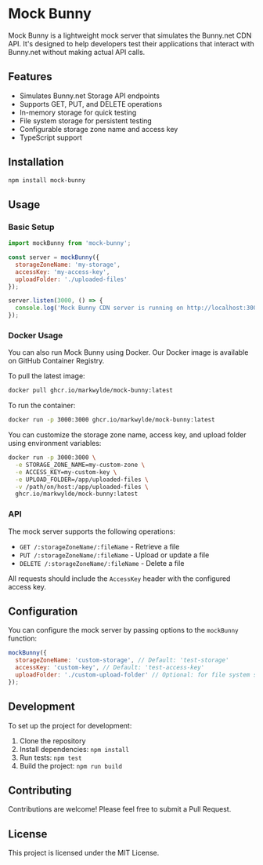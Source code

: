 # Mock Bunny

Mock Bunny is a lightweight mock server that simulates the Bunny.net CDN API. It's designed to help developers test their applications that interact with Bunny.net without making actual API calls.

## Features

- Simulates Bunny.net Storage API endpoints
- Supports GET, PUT, and DELETE operations
- In-memory storage for quick testing
- File system storage for persistent testing
- Configurable storage zone name and access key
- TypeScript support

## Installation

```bash
npm install mock-bunny
```

## Usage

### Basic Setup

```javascript
import mockBunny from 'mock-bunny';

const server = mockBunny({
  storageZoneName: 'my-storage',
  accessKey: 'my-access-key',
  uploadFolder: './uploaded-files'
});

server.listen(3000, () => {
  console.log('Mock Bunny CDN server is running on http://localhost:3000');
});
```

### Docker Usage

You can also run Mock Bunny using Docker. Our Docker image is available on GitHub Container Registry.

To pull the latest image:

```bash
docker pull ghcr.io/markwylde/mock-bunny:latest
```

To run the container:

```bash
docker run -p 3000:3000 ghcr.io/markwylde/mock-bunny:latest
```

You can customize the storage zone name, access key, and upload folder using environment variables:

```bash
docker run -p 3000:3000 \
  -e STORAGE_ZONE_NAME=my-custom-zone \
  -e ACCESS_KEY=my-custom-key \
  -e UPLOAD_FOLDER=/app/uploaded-files \
  -v /path/on/host:/app/uploaded-files \
  ghcr.io/markwylde/mock-bunny:latest
```

### API

The mock server supports the following operations:

- `GET /:storageZoneName/:fileName` - Retrieve a file
- `PUT /:storageZoneName/:fileName` - Upload or update a file
- `DELETE /:storageZoneName/:fileName` - Delete a file

All requests should include the `AccessKey` header with the configured access key.

## Configuration

You can configure the mock server by passing options to the `mockBunny` function:

```javascript
mockBunny({
  storageZoneName: 'custom-storage', // Default: 'test-storage'
  accessKey: 'custom-key', // Default: 'test-access-key'
  uploadFolder: './custom-upload-folder' // Optional: for file system storage
});
```

## Development

To set up the project for development:

1. Clone the repository
2. Install dependencies: `npm install`
3. Run tests: `npm test`
4. Build the project: `npm run build`

## Contributing

Contributions are welcome! Please feel free to submit a Pull Request.

## License

This project is licensed under the MIT License.
